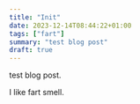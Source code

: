 ```yaml
---
title: "Init"
date: 2023-12-14T08:44:22+01:00
tags: ["fart"]
summary: "test blog post"
draft: true
---
```


test blog post.

I like fart smell.
